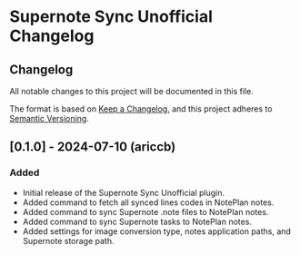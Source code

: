 # Supernote Sync Unofficial Changelog

## Changelog

All notable changes to this project will be documented in this file.

The format is based on [Keep a Changelog](https://keepachangelog.com/en/1.0.0/),
and this project adheres to [Semantic Versioning](https://semver.org/spec/v2.0.0.html).

## [0.1.0] - 2024-07-10 (ariccb)

### Added
-  Initial release of the Supernote Sync Unofficial plugin.
-  Added command to fetch all synced lines codes in NotePlan notes.
-  Added command to sync Supernote .note files to NotePlan notes.
-  Added command to sync Supernote tasks to NotePlan notes.
-  Added settings for image conversion type, notes application paths, and Supernote storage path.
